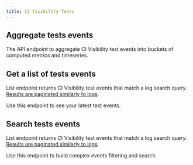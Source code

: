 ```yaml
---
title: CI Visibility Tests
---
```

## Aggregate tests events

The API endpoint to aggregate CI Visibility test events into buckets of computed metrics and timeseries.

## Get a list of tests events

List endpoint returns CI Visibility test events that match a log search query.
[Results are paginated similarly to logs](https://docs.datadoghq.com/logs/guide/collect-multiple-logs-with-pagination).

Use this endpoint to see your latest test events.

## Search tests events

List endpoint returns CI Visibility test events that match a log search query.
[Results are paginated similarly to logs](https://docs.datadoghq.com/logs/guide/collect-multiple-logs-with-pagination).

Use this endpoint to build complex events filtering and search.

